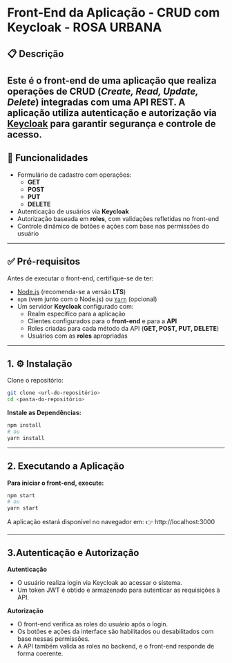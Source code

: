 # Front-End da Aplicação - CRUD com Keycloak - ROSA URBANA

## 📋 Descrição

## Este é o front-end de uma aplicação que realiza operações de **CRUD** (_Create, Read, Update, Delete_) integradas com uma **API REST**. A aplicação utiliza **autenticação e autorização via [Keycloak](w)** para garantir segurança e controle de acesso.

## 🚀 Funcionalidades

- Formulário de cadastro com operações:
  - **GET**
  - **POST**
  - **PUT**
  - **DELETE**
- Autenticação de usuários via **Keycloak**
- Autorização baseada em **roles**, com validações refletidas no front-end
- Controle dinâmico de botões e ações com base nas permissões do usuário

---

## ✅ Pré-requisitos

Antes de executar o front-end, certifique-se de ter:

- [Node.js](w) (recomenda-se a versão **LTS**)
- `npm` (vem junto com o Node.js) ou [`Yarn`](w) (opcional)
- Um servidor **Keycloak** configurado com:
  - Realm específico para a aplicação
  - Clientes configurados para o **front-end** e para a **API**
  - Roles criadas para cada método da API (**GET, POST, PUT, DELETE**)
  - Usuários com as **roles** apropriadas

---

## 1. ⚙️ Instalação

Clone o repositório:

```bash
git clone <url-do-repositório>
cd <pasta-do-repositório>
```

**Instale as Dependências:**

```bash
npm install
# ou
yarn install
```

---

## 2. Executando a Aplicação

**Para iniciar o front-end, execute:**

```bash
npm start
# ou
yarn start
```

A aplicação estará disponível no navegador em:
👉 http://localhost:3000

---

## 3.Autenticação e Autorização

**Autenticação**

- O usuário realiza login via Keycloak ao acessar o sistema.
- Um token JWT é obtido e armazenado para autenticar as requisições à API.

**Autorização**

- O front-end verifica as roles do usuário após o login.
- Os botões e ações da interface são habilitados ou desabilitados com base nessas permissões.
- A API também valida as roles no backend, e o front-end responde de forma coerente.
